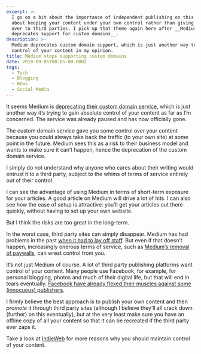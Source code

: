 ```yaml
---
excerpt: >-
  I go on a bit about the importance of independent publishing on this blog;
  about keeping your content under your own control rather than giving control
  over to third parties. I pick up that theme again here after __Medium
  deprecates support for custom domains__.
description: >-
  Medium deprecates custom domain support, which is just another way to maintain
  control of your content in my opinion.
title: Medium stops supporting custom domains
date: 2018-09-05T08:05:00.000Z
tags:
  - Tech
  - Blogging
  - News
  - Social Media
---
```

It seems Medium is [deprecating their custom domain service](https://help.medium.com/hc/en-us/articles/115003053487-Custom-Domains-service-deprecation), which is just another way it’s trying to gain absolute control of your content as far as I’m concerned. The service was already paused and has now officially gone.

The custom domain service gave you some control over your content because you could always take back the traffic (to your own site) at some point in the future. Medium sees this as a risk to their business model and wants to make sure it can’t happen, hence the deprecation of the custom domain service.

I simply do not understand why anyone who cares about their writing would entrust it to a third party, subject to the whims of terms of service entirely out of their control.

I can see the advantage of using Medium in terms of short-term exposure for your articles. A good article on Medium will drive a lot of hits. I can also see how the ease of setup is attractive: you’ll get your articles out there quickly, without having to set up your own website.

But I think the risks are too great in the long-term.

In the worst case, third party sites can simply disappear. Medium has had problems in the past [when it had to lay off staff](https://www.theverge.com/2017/1/4/14169656/medium-layoffs-business-model-advertising). But even if that doesn’t happen, increasingly onerous terms of service, such as [Medium’s removal of paywalls](https://techcrunch.com/2018/05/10/mediums-latest-pivot-leaves-some-independent-media-in-the-lurch/), can wrest control from you. 

It’s not just Medium of course. A lot of third party publishing platforms want control of your content. Many people use Facebook, for example, for personal blogging, photos and much of their digital life, but that will end in tears eventually. [Facebook have already flexed their muscles against some (innocuous) publishers](https://whatsnewinpublishing.com/2018/07/facebook-accused-of-deleting-independent-publisher-pages/).

I firmly believe the best approach is to publish your own content and then _promote_ it through third party sites (although I believe they’ll all crack down (further) on this eventually), but at the very least make sure you have an offline copy of all your content so that it can be recreated if the third party ever zaps it.

Take a look at [IndieWeb](https://indieweb.org/why) for more reasons why you should maintain control of your content.


